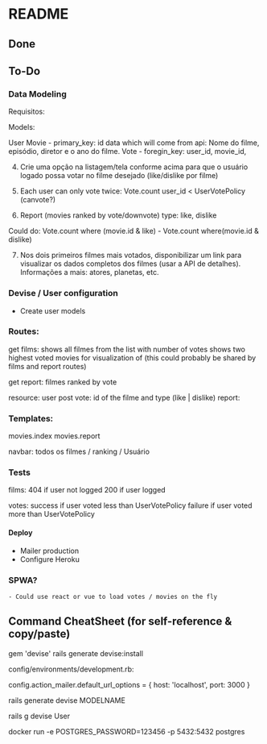 # README

## Done


## To-Do

### Data Modeling

Requisitos:

Models:

User
Movie - primary_key: id
    data which will come from api: Nome do filme, episódio, diretor e o ano do filme.
Vote - foregin_key: user_id, movie_id,
   


4. Crie uma opção na listagem/tela conforme acima para que o usuário logado possa votar no filme desejado (like/dislike por filme)

5. Each user can only vote twice: Vote.count user_id < UserVotePolicy (canvote?)
6. Report (movies ranked by vote/downvote)
     type: like, dislike

Could do: Vote.count where (movie.id & like) - Vote.count where(movie.id & dislike)

7. Nos dois primeiros filmes mais votados, disponibilizar um link para visualizar os dados completos dos filmes (usar a API de detalhes). Informações a mais: atores, planetas, etc. 

### Devise / User configuration

- Create user models

### Routes:

get films: 
    shows all filmes from the list with number of votes
    shows two highest voted movies for visualization of (this could probably be shared by films and report routes)

get report:
    filmes ranked by vote

resource: user
post vote: id of the filme and type (like | dislike)
report:

### Templates:

movies.index
movies.report

navbar: todos os filmes / ranking / Usuário

### Tests

films: 
    404 if user not logged
    200 if user logged

votes:
    success if user voted less than UserVotePolicy
    failure if user voted more than UserVotePolicy

#### Deploy

- Mailer production
- Configure Heroku

### SPWA?

    - Could use react or vue to load votes / movies on the fly

## Command CheatSheet (for self-reference & copy/paste)

gem 'devise'
rails generate devise:install

config/environments/development.rb:

config.action_mailer.default_url_options = { host: 'localhost', port: 3000 }

rails generate devise MODELNAME

rails g devise User

docker run -e POSTGRES_PASSWORD=123456 -p 5432:5432 postgres
